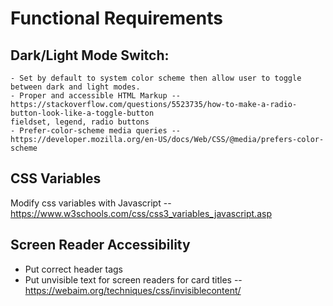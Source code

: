 # Functional Requirements

## Dark/Light Mode Switch:
    - Set by default to system color scheme then allow user to toggle between dark and light modes.
    - Proper and accessible HTML Markup -- https://stackoverflow.com/questions/5523735/how-to-make-a-radio-button-look-like-a-toggle-button
    fieldset, legend, radio buttons
    - Prefer-color-scheme media queries -- https://developer.mozilla.org/en-US/docs/Web/CSS/@media/prefers-color-scheme

## CSS Variables
Modify css variables with Javascript -- https://www.w3schools.com/css/css3_variables_javascript.asp

## Screen Reader Accessibility
 - Put correct header tags
 - Put unvisible text for screen readers for card titles -- https://webaim.org/techniques/css/invisiblecontent/
